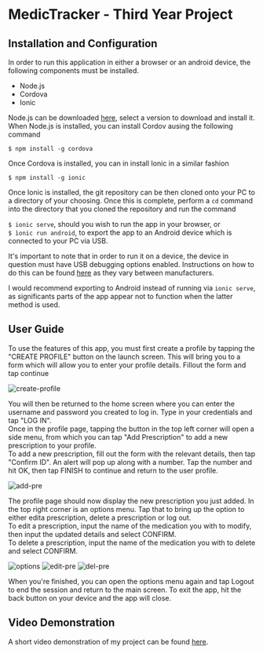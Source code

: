 # MedicTracker - Third Year Project

## Installation and Configuration

In order to run this application in either a browser or an android device, the following components must be installed. 

* Node.js
* Cordova
* Ionic

Node.js can be downloaded [here](http://nodejs.org/), select a version to download and install it. When Node.js is installed, you can install Cordov ausing the following command

`$ npm install -g cordova`

Once Cordova is installed, you can in install Ionic in a similar fashion

`$ npm install -g ionic`

Once Ionic is installed, the git repository can be then cloned onto your PC to a directory of your choosing. Once this is complete, perform a `cd` command into the directory that you cloned the repository and run the command

`$ ionic serve`, should you wish to run the app in your browser, or  
`$ ìonic run android`, to export the app to an Android device which is connected to your PC via USB.

It's important to note that in order to run it on a device, the device in question must have USB debugging options enabled. Instructions on how to do this can be found [here](https://developer.android.com/studio/run/device.html) as they vary between manufacturers.

I would recommend exporting to Android instead of running via `ionic serve`, as significants parts of the app appear not to function when the latter method is used.


## User Guide

To use the features of this app, you must first create a profile by tapping the "CREATE PROFILE" button on the launch screen. This will bring you to a form which will allow you to enter your profile details. Fillout the form and tap continue

![create-profile](http://i.imgur.com/FJEsajG.png)

You will then be returned to the home screen where you can enter the username and password you created to log in. Type in your credentials and tap "LOG IN".  
Once in the profile page, tapping the button in the top left corner will open a side menu, from which you can tap "Add Prescription" to add a new prescription to your profile.  
To add a new prescription, fill out the form with the relevant details, then tap "Confirm ID". An alert will pop up along with a number. Tap the number and hit OK, then tap FINISH to continue and return to the user profile.

![add-pre](http://i.imgur.com/fZw75mp.png)

The profile page should now display the new prescription you just added. In the top right corner is an options menu. Tap that to bring up the option to either edita prescription, delete a prescription or log out.  
To edit a prescription, input the name of the medication you with to modify, then input the updated details and select CONFIRM.  
To delete a prescription, input the name of the medication you with to delete and select CONFIRM.  

![options](http://i.imgur.com/mn8PRz7.png)  ![edit-pre](http://i.imgur.com/z4TCfJl.png)  ![del-pre](http://i.imgur.com/lw83X74.png)

When you're finished, you can open the options menu again and tap Logout to end the session and return to the main screen. To exit the app, hit the back button on your device and the app will close.


## Video Demonstration
A short video demonstration of my project can be found [here](https://www.youtube.com/watch?v=1qiPondt-BQ).
